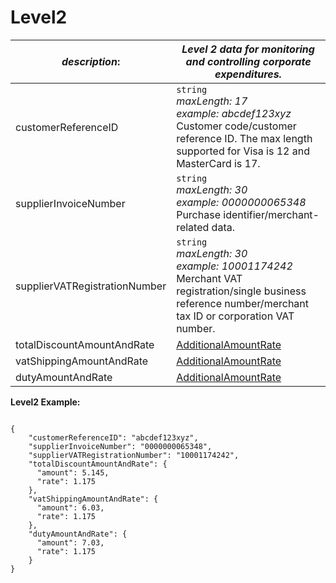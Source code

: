 
# Level2

| *description*: | *Level 2 data for monitoring and controlling corporate expenditures.*|
|----|----|
| customerReferenceID |    ``` string ```  <br/>   *maxLength: 17 	 <br/> example: abcdef123xyz* 	 <br/> Customer code/customer reference ID. The max length supported for Visa is 12 and MasterCard is 17.|
| supplierInvoiceNumber |    ``` string ```   <br/>  *maxLength: 30  <br/>  example: 0000000065348*   <br/> Purchase identifier/merchant-related data.|
| supplierVATRegistrationNumber |    ``` string ```  <br/>   *maxLength: 30  <br/> example: 10001174242* 	 <br/> Merchant VAT registration/single business reference number/merchant tax ID or corporation VAT number.|
| totalDiscountAmountAndRate | [AdditionalAmountRate](?path=docs/schemas-md/AdditionalAmountRate.md)|
| vatShippingAmountAndRate | [AdditionalAmountRate](?path=docs/schemas-md/AdditionalAmountRate.md)|
| dutyAmountAndRate | [AdditionalAmountRate](?path=docs/schemas-md/AdditionalAmountRate.md)|

**Level2 Example:**

```{r}

{
    "customerReferenceID": "abcdef123xyz",
    "supplierInvoiceNumber": "0000000065348",
    "supplierVATRegistrationNumber": "10001174242",
    "totalDiscountAmountAndRate": {
      "amount": 5.145,
      "rate": 1.175
    },
    "vatShippingAmountAndRate": {
      "amount": 6.03,
      "rate": 1.175
    },
    "dutyAmountAndRate": {
      "amount": 7.03,
      "rate": 1.175
    }
}
```  






